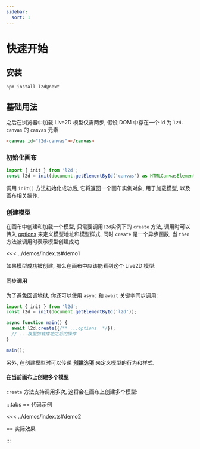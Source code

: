 ```yaml
---
sidebar:
  sort: 1
---
```


# 快速开始

## 安装

```sh
npm install l2d@next
```

## 基础用法

之后在浏览器中加载 Live2D 模型仅需两步, 假设 DOM 中存在一个 id 为 `l2d-canvas` 的 `canvas` 元素

```html
<canvas id="l2d-canvas"></canvas>
```

### 初始化画布

```ts
import { init } from 'l2d';
const l2d = init(document.getElementById('canvas') as HTMLCanvasElement);
```

调用 `init()` 方法初始化成功后, 它将返回一个画布实例对象, 用于加载模型, 以及画布相关操作.

### 创建模型

在画布中创建和加载一个模型, 只需要调用`l2d`实例下的 `create` 方法, 调用时可以传入 [options](./create-options.md) 来定义模型地址和模型样式, 同时 `create` 是一个异步函数, 当 `then` 方法被调用时表示模型创建成功.

<<< ../demos/index.ts#demo1

如果模型成功被创建, 那么在画布中应该能看到这个 Live2D 模型:

<Demo :demo="demo1" />

#### 同步调用

为了避免回调地狱, 你还可以使用 `async` 和 `await` 关键字同步调用:

```ts
import { init } from 'l2d';
const l2d = init(document.getElementById('l2d'));

async function main() {
  await l2d.create({/** ...options  */});
  // ...模型加载成功之后的操作
}

main();
```

另外, 在创建模型时可以传递 **[创建选项](./create-options.md)** 来定义模型的行为和样式.

#### 在当前画布上创建多个模型

`create` 方法支持调用多次, 这将会在画布上创建多个模型:

:::tabs
== 代码示例

<<< ../demos/index.ts#demo2

== 实际效果

<Demo :demo="demo2" :width="450"/>

:::

<script setup>
import { demo1, demo2 } from '../demos/index.ts'
</script>
